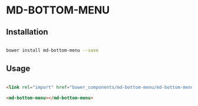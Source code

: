 # MD-BOTTOM-MENU



## Installation

``` bash

bower install md-bottom-menu --save

```

## Usage

```html

<link rel="import" href="bower_components/md-bottom-menu/md-bottom-menu.html">

<md-bottom-menu></md-bottom-menu>
```



